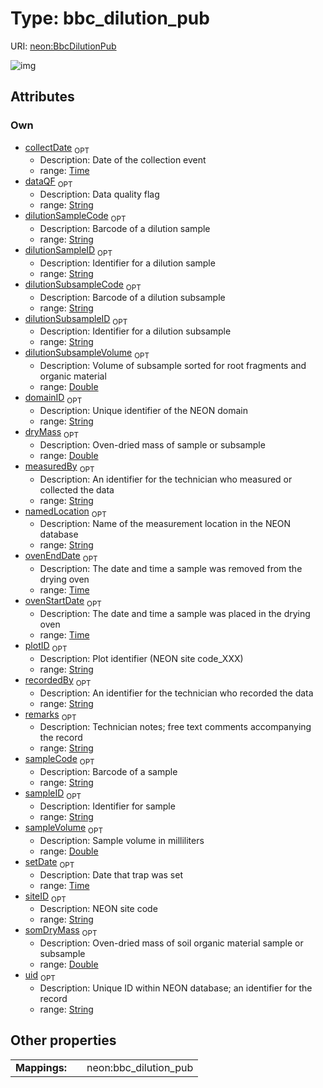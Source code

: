 
# Type: bbc_dilution_pub




URI: [neon:BbcDilutionPub](https://data.neonscience.org/BbcDilutionPub)


![img](http://yuml.me/diagram/nofunky;dir:TB/class/[BbcDilutionPub&#124;uid:string%20%3F;domainID:string%20%3F;siteID:string%20%3F;plotID:string%20%3F;remarks:string%20%3F;measuredBy:string%20%3F;recordedBy:string%20%3F;sampleID:string%20%3F;setDate:time%20%3F;collectDate:time%20%3F;dryMass:double%20%3F;sampleVolume:double%20%3F;sampleCode:string%20%3F;dataQF:string%20%3F;ovenStartDate:time%20%3F;ovenEndDate:time%20%3F;namedLocation:string%20%3F;dilutionSampleCode:string%20%3F;dilutionSampleID:string%20%3F;dilutionSubsampleCode:string%20%3F;dilutionSubsampleID:string%20%3F;dilutionSubsampleVolume:double%20%3F;somDryMass:double%20%3F])

## Attributes


### Own

 * [collectDate](collectDate.md)  <sub>OPT</sub>
    * Description: Date of the collection event
    * range: [Time](types/Time.md)
 * [dataQF](dataQF.md)  <sub>OPT</sub>
    * Description: Data quality flag
    * range: [String](types/String.md)
 * [dilutionSampleCode](dilutionSampleCode.md)  <sub>OPT</sub>
    * Description: Barcode of a dilution sample
    * range: [String](types/String.md)
 * [dilutionSampleID](dilutionSampleID.md)  <sub>OPT</sub>
    * Description: Identifier for a dilution sample
    * range: [String](types/String.md)
 * [dilutionSubsampleCode](dilutionSubsampleCode.md)  <sub>OPT</sub>
    * Description: Barcode of a dilution subsample
    * range: [String](types/String.md)
 * [dilutionSubsampleID](dilutionSubsampleID.md)  <sub>OPT</sub>
    * Description: Identifier for a dilution subsample
    * range: [String](types/String.md)
 * [dilutionSubsampleVolume](dilutionSubsampleVolume.md)  <sub>OPT</sub>
    * Description: Volume of subsample sorted for root fragments and organic material
    * range: [Double](types/Double.md)
 * [domainID](domainID.md)  <sub>OPT</sub>
    * Description: Unique identifier of the NEON domain
    * range: [String](types/String.md)
 * [dryMass](dryMass.md)  <sub>OPT</sub>
    * Description: Oven-dried mass of sample or subsample
    * range: [Double](types/Double.md)
 * [measuredBy](measuredBy.md)  <sub>OPT</sub>
    * Description: An identifier for the technician who measured or collected the data
    * range: [String](types/String.md)
 * [namedLocation](namedLocation.md)  <sub>OPT</sub>
    * Description: Name of the measurement location in the NEON database
    * range: [String](types/String.md)
 * [ovenEndDate](ovenEndDate.md)  <sub>OPT</sub>
    * Description: The date and time a sample was removed from the drying oven
    * range: [Time](types/Time.md)
 * [ovenStartDate](ovenStartDate.md)  <sub>OPT</sub>
    * Description: The date and time a sample was placed in the drying oven
    * range: [Time](types/Time.md)
 * [plotID](plotID.md)  <sub>OPT</sub>
    * Description: Plot identifier (NEON site code_XXX)
    * range: [String](types/String.md)
 * [recordedBy](recordedBy.md)  <sub>OPT</sub>
    * Description: An identifier for the technician who recorded the data
    * range: [String](types/String.md)
 * [remarks](remarks.md)  <sub>OPT</sub>
    * Description: Technician notes; free text comments accompanying the record
    * range: [String](types/String.md)
 * [sampleCode](sampleCode.md)  <sub>OPT</sub>
    * Description: Barcode of a sample
    * range: [String](types/String.md)
 * [sampleID](sampleID.md)  <sub>OPT</sub>
    * Description: Identifier for sample
    * range: [String](types/String.md)
 * [sampleVolume](sampleVolume.md)  <sub>OPT</sub>
    * Description: Sample volume in milliliters
    * range: [Double](types/Double.md)
 * [setDate](setDate.md)  <sub>OPT</sub>
    * Description: Date that trap was set
    * range: [Time](types/Time.md)
 * [siteID](siteID.md)  <sub>OPT</sub>
    * Description: NEON site code
    * range: [String](types/String.md)
 * [somDryMass](somDryMass.md)  <sub>OPT</sub>
    * Description: Oven-dried mass of soil organic material sample or subsample
    * range: [Double](types/Double.md)
 * [uid](uid.md)  <sub>OPT</sub>
    * Description: Unique ID within NEON database; an identifier for the record
    * range: [String](types/String.md)

## Other properties

|  |  |  |
| --- | --- | --- |
| **Mappings:** | | neon:bbc_dilution_pub |


